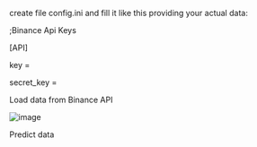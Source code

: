 
create file config.ini and fill it like this providing your actual data: 

;Binance Api Keys 

[API] 

key =  

secret_key =  

Load data from Binance API

![image](https://github.com/laughugin/LSTM-prediction/assets/90358540/4f4e3a0c-6bc6-483f-880e-01548c095914)

Predict data
